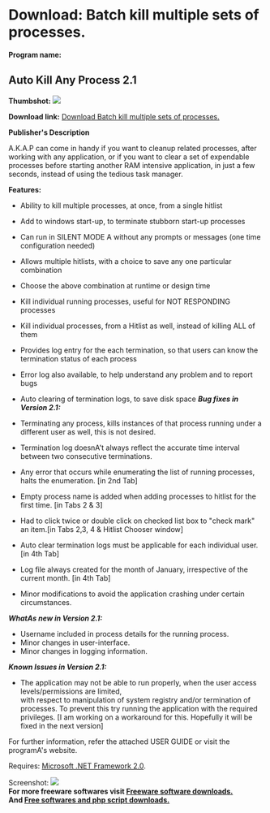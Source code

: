 # Download: Batch kill multiple sets of processes.

**Program name:**

## Auto Kill Any Process 2.1

  
**Thumbshot:** ![](http://www.freewarefiles.com/screenshot/autokill_ap2_md.jpg)   
  
**Download link:** [Download Batch kill multiple sets of processes.](http://freesoftwares.boysofts.com/Auto-Kill-Any-Process_program_54625.html)  
  


**Publisher's Description**  
  


A.K.A.P can come in handy if you want to cleanup related processes, after working with any application, or if you want to clear a set of expendable processes before starting another RAM intensive application, in just a few seconds, instead of using the tedious task manager. 

**Features:**

  * Ability to kill multiple processes, at once, from a single hitlist 
  * Add to windows start-up, to terminate stubborn start-up processes 
  * Can run in SILENT MODE A without any prompts or messages (one time configuration needed) 
  * Allows multiple hitlists, with a choice to save any one particular combination 
  * Choose the above combination at runtime or design time 
  * Kill individual running processes, useful for NOT RESPONDING processes 
  * Kill individual processes, from a Hitlist as well, instead of killing ALL of them 
  * Provides log entry for the each termination, so that users can know the termination status of each process 
  * Error log also available, to help understand any problem and to report bugs 
  * Auto clearing of termination logs, to save disk space 
**_Bug fixes in Version 2.1:_**

  * Terminating any process, kills instances of that process running under a different user as well, this is not desired.
  * Termination log doesnA't always reflect the accurate time interval between two consecutive terminations.
  * Any error that occurs while enumerating the list of running processes, halts the enumeration. [in 2nd Tab]
  * Empty process name is added when adding processes to hitlist for the first time. [in Tabs 2 & 3]
  * Had to click twice or double click on checked list box to "check mark" an item.[in Tabs 2,3, 4 & Hitlist Chooser window]
  * Auto clear termination logs must be applicable for each individual user. [in 4th Tab]
  * Log file always created for the month of January, irrespective of the current month. [in 4th Tab]
  * Minor modifications to avoid the application crashing under certain circumstances.
  
**_WhatAs new in Version 2.1:_**

  * Username included in process details for the running process.
  * Minor changes in user-interface.
  * Minor changes in logging information.
  
**_Known Issues in Version 2.1:_**

  * The application may not be able to run properly, when the user access levels/permissions are limited,   
with respect to manipulation of system registry and/or termination of processes. To prevent this try running the application with the required privileges. [I am working on a workaround for this. Hopefully it will be fixed in the next version]
  
For further information, refer the attached USER GUIDE or visit the programA's website. 

Requires: [Microsoft .NET Framework 2.0](http://www.freewarefiles.com/Microsoft-NET-Framework-20-x86-Final_program_16026.html). 

  
  
Screenshot: ![](http://www.freewarefiles.com/screenshot/autokill_ap2.jpg)   
**For more freeware softwares visit [Freeware software downloads.](http://freesoftwares.boysofts.com/)**   
**And [Free softwares and php script downloads.](http://www.boysofts.com/)**
